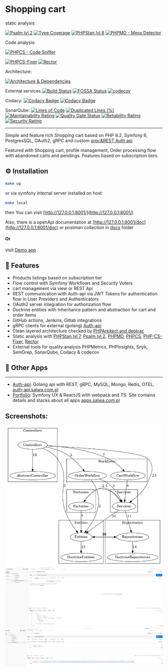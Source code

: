 # Shopping cart

static analysis:

[![Psalm lvl 2](https://github.com/RafalSalwa/interview-client-php/actions/workflows/psalm.yml/badge.svg)](https://github.com/RafalSalwa/interview-client-php/actions/workflows/psalm.yml)
[![Type Coverage](https://shepherd.dev/github/rafalsalwa/shop/coverage.svg)](https://shepherd.dev/github/rafalsalwa/shop)
[![PHPStan lvl 8](https://github.com/RafalSalwa/interview-client-php/actions/workflows/phpstan.yml/badge.svg)](https://github.com/RafalSalwa/interview-client-php/actions/workflows/phpstan.yml)
[![PHPMD - Mess Detector](https://github.com/RafalSalwa/interview-client-php/actions/workflows/phpmd.yml/badge.svg)](https://github.com/RafalSalwa/interview-client-php/actions/workflows/phpmd.yml)

Code analysis:

[![PHPCS - Code Sniffer](https://github.com/RafalSalwa/interview-client-php/actions/workflows/phpcs.yml/badge.svg)](https://github.com/RafalSalwa/interview-client-php/actions/workflows/phpcs.yml)

[![PHPCS-Fixer](https://github.com/RafalSalwa/Shop/actions/workflows/php-cs-fixer.yml/badge.svg)](https://github.com/RafalSalwa/Shop/actions/workflows/php-cs-fixer.yml)
[![Rector](https://github.com/RafalSalwa/Shop/actions/workflows/rector.yaml/badge.svg)](https://github.com/RafalSalwa/Shop/actions/workflows/rector.yaml)

Architecture:

[![Architecture & Dependencies](https://github.com/RafalSalwa/interview-client-php/actions/workflows/architecture_dependencies.yml/badge.svg)](https://github.com/RafalSalwa/interview-client-php/actions/workflows/architecture_dependencies.yml)

External services
[![Build Status](https://jenkins.salwa.com.pl/job/Shop/badge/icon?subject=Jenkins)](https://jenkins.salwa.com.pl/job/Shop/)
[![FOSSA Status](https://app.fossa.com/api/projects/git%2Bgithub.com%2FRafalSalwa%2Finterview-client-php.svg?type=shield&issueType=license)](https://app.fossa.com/projects/git%2Bgithub.com%2FRafalSalwa%2Finterview-client-php?ref=badge_shield&issueType=license)
[![codecov](https://codecov.io/gh/RafalSalwa/interview-client-php/graph/badge.svg?token=DOR8PFOKFQ)](https://codecov.io/gh/RafalSalwa/interview-client-php)

Codacy:
[![Codacy Badge](https://app.codacy.com/project/badge/Grade/7621ab51388d4f4aa5b0528030eb5f57)](https://app.codacy.com/gh/RafalSalwa/interview-client-php/dashboard?utm_source=gh&utm_medium=referral&utm_content=&utm_campaign=Badge_grade)
[![Codacy Badge](https://app.codacy.com/project/badge/Coverage/7621ab51388d4f4aa5b0528030eb5f57)](https://app.codacy.com/gh/RafalSalwa/interview-client-php/dashboard?utm_source=gh&utm_medium=referral&utm_content=&utm_campaign=Badge_coverage)

SonarQube: [![Lines of Code](https://sonarcloud.io/api/project_badges/measure?project=RafalSalwa_Shop&metric=ncloc)](https://sonarcloud.io/summary/new_code?id=RafalSalwa_Shop)
[![Duplicated Lines (%)](https://sonarcloud.io/api/project_badges/measure?project=RafalSalwa_Shop&metric=duplicated_lines_density)](https://sonarcloud.io/summary/new_code?id=RafalSalwa_Shop)
[![Maintainability Rating](https://sonarcloud.io/api/project_badges/measure?project=RafalSalwa_Shop&metric=sqale_rating)](https://sonarcloud.io/summary/new_code?id=RafalSalwa_Shop)
[![Quality Gate Status](https://sonarcloud.io/api/project_badges/measure?project=RafalSalwa_Shop&metric=alert_status)](https://sonarcloud.io/summary/new_code?id=RafalSalwa_Shop)
[![Reliability Rating](https://sonarcloud.io/api/project_badges/measure?project=RafalSalwa_Shop&metric=reliability_rating)](https://sonarcloud.io/summary/new_code?id=RafalSalwa_Shop)
[![Security Rating](https://sonarcloud.io/api/project_badges/measure?project=RafalSalwa_Shop&metric=security_rating)](https://sonarcloud.io/summary/new_code?id=RafalSalwa_Shop)

---

Simple and feature rich Shopping cart based on PHP 8.2, Symfony 6, PostgresSQL, OAuth2, gRPC and custom [grpc&REST Auth api](https://github.com/RafalSalwa/auth-api)

Featured with Shopping cart, profile management, Order processing flow with abandoned carts and pendings. Features based on subscription tiers.

## ⚙️ Installation
```bash
make up
```
or via symfony internal server installed on host:
```bash
make local
```

then You can visit [http://127.0.0.1:8001/](http://127.0.0.1:8001/)

Also, there is a openApi documentation at [http://127.0.0.1:8001/doc](http://127.0.0.1:8001/doc) or postman collection in [docs](docs/RSShop.postman_collection.json) folder

#### Or
visit [Demo app](https://cart.salwa.com.pl)

## 🎯 Features
- Products listings based on subscription tier
- Flow control with Symfony Workflows and Security Voters
- cart management via view or REST Api
- REST communication with Auth-api via JWT Tokens for authentication flow in User Providers and Authenticators
- OAuth2 server integration for authorization flow
- Doctrine entities with Inheritance pattern and abstraction for cart and order items
- GitHub actions, Jenkins, Gitlab integrations
- gRPC clients for external (golang) [Auth-api](https://github.com/RafalSalwa/auth-api)
- Clean layered architecture checked by [PHPArkitect and deptrac](.github/workflows/architecture_dependencies.yml)
- Static analysis with [PHPStan lvl 7](.github/workflows/phpstan.yml), [Psalm lvl 2](.github/workflows/psalm.yml), [PHPMD](.github/workflows/phpmd.yml), [PHPCS](.github/workflows/phpcs.yml), [PHP-CS-Fixer](.github/workflows/php-cs-fixer.yml), [Rector](.github/workflows/rector.yaml)
- External tools for quality analysis PHPMetrics, PHPInsights, Snyk, SemGrep, SonarQube, Codacy & codecov

## 👀 Other Apps

---

- [Auth-api](https://github.com/RafalSalwa/auth-api): Golang api with REST, gRPC, MySQL, Mongo, Redis, OTEL, [auth-api.salwa.com.pl](https://auth-api.salwa.com.pl/docs/swagger.json)
- [Portfolio](https://github.com/RafalSalwa/Portfolio): Symfony UX & ReactJS with webpack and TS. Site contains details and stacks about all apps [apps.salwa.com.pl](https://apps.salwa.com.pl)


## Screenshots:
![deptrac](docs/deptrack.png)
![REST](docs/rest.png)
![grpc](docs/grpc.png)
